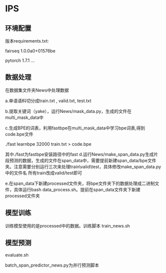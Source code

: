 # IPS

## 环境配置
版本requirements.txt: 

fairseq 1.0.0a0+01576be

pytorch 1.7.1
...

## 数据处理
在数据集文件夹News中处理数据

a.单语语料切分成train.txt , valid.txt, test.txt

b.提取关键词（yake），运行News/mask_data.py，生成的文件在multi_mask_data中

c.生成BPE的词表，利用fastbpe在multi_mask_data中学习bpe词表,得到code.bpe文件

./fast learnbpe 32000 train.txt > code.bpe

其中./fast为fastbpe安装路径中的fast
d.运行News/make_span_data.py生成片段预测的数据，生成的文件在span_data中，需要提前新建span_data/bpe文件夹。注意需要分别运行三次来处理train\valid\test，具体修改make_span_data.py中的文件名 所有train改成valid/test即可

e.在span_data下新建processed文件夹，将bpe文件夹下的数据处理成二进制文件，具体运行bash data_process.sh。提前在span_data文件夹下新建processed文件夹

## 模型训练
训练模型使用的是processed中的数据。训练脚本 train_news.sh

## 模型预测
evaluate.sh

batch_span_predictor_news.py为并行预测脚本
